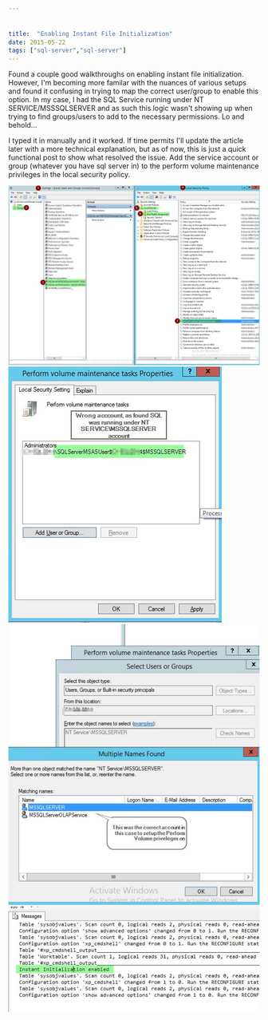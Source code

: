 ```yaml
---


title:  "Enabling Instant File Initialization"
date: 2015-05-22
tags: ["sql-server","sql-server"]
---
```


Found a couple good walkthroughs on enabling instant file initialization. However, I'm becoming more familar with the nuances of various setups and found it confusing in trying to map the correct user/group to enable this option. In my case, I had the SQL Service running under NT SERVICE/MSSSQLSERVER and as such this logic wasn't showing up when trying to find groups/users to add to the necessary permissions. Lo and behold...

I typed it in manually and it worked. If time permits I'll update the article later with a more technical explanation, but as of now, this is just a quick functional post to show what resolved the issue. Add the service account or group (whatever you have sql server in) to the perform volume maintenance privileges in the local security policy.

![Instant File Initialization 1](/assets/img/enable_instant_file_initialization-2015-05-21_07_15_15_czth2j.png)
![Instant File Initialization 2](/assets/img/enable_instant_file_initialization-2015-05-21_07_26_43_jg50g7.png)
![Instant File Initialization 3](/assets/img/enable_instant_file_initialization-2015-05-21_08_03_18_zgnxp4.png)
![Instant File Initialization 4](/assets/img/enable_instant_file_initialization-2015-05-21_08_31_55_nazxlf.png)
